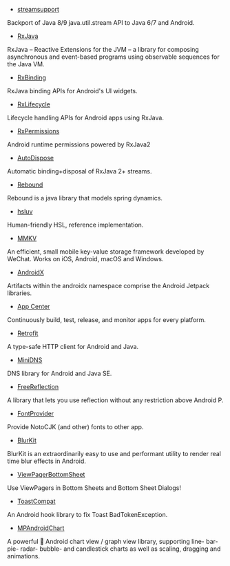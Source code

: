 
- [streamsupport](https://github.com/stefan-zobel/streamsupport)

Backport of Java 8/9 java.util.stream API to Java 6/7 and Android. 

- [RxJava](https://github.com/ReactiveX/RxJava)

RxJava – Reactive Extensions for the JVM – a library for composing asynchronous and event-based programs using observable sequences for the Java VM.

- [RxBinding](https://github.com/JakeWharton/RxBinding)

RxJava binding APIs for Android's UI widgets.

- [RxLifecycle](https://github.com/trello/RxLifecycle)

Lifecycle handling APIs for Android apps using RxJava.

- [RxPermissions](https://github.com/tbruyelle/RxPermissions)

Android runtime permissions powered by RxJava2

- [AutoDispose](https://github.com/uber/AutoDispose)

Automatic binding+disposal of RxJava 2+ streams.

- [Rebound](https://facebook.github.io/rebound/)

Rebound is a java library that models spring dynamics.

- [hsluv](https://github.com/hsluv)

Human-friendly HSL, reference implementation.

- [MMKV](https://github.com/Tencent/MMKV)

An efficient, small mobile key-value storage framework developed by WeChat. Works on iOS, Android, macOS and Windows.

- [AndroidX](https://developer.android.com/jetpack/androidx)

Artifacts within the androidx namespace comprise the Android Jetpack libraries.

- [App Center](https://appcenter.ms/apps)

Continuously build, test, release, and monitor apps for every platform.

- [Retrofit](https://square.github.io/retrofit/)

A type-safe HTTP client for Android and Java.

- [MiniDNS](https://github.com/MiniDNS/minidns)

DNS library for Android and Java SE.

- [FreeReflection](https://github.com/tiann/FreeReflection)

A library that lets you use reflection without any restriction above Android P.

- [FontProvider](https://github.com/RikkaApps/FontProvider)

Provide NotoCJK (and other) fonts to other app.

- [BlurKit](https://github.com/CameraKit/blurkit-android)

BlurKit is an extraordinarily easy to use and performant utility to render real time blur effects in Android.

- [ViewPagerBottomSheet](https://github.com/laenger/ViewPagerBottomSheet)

Use ViewPagers in Bottom Sheets and Bottom Sheet Dialogs!

- [ToastCompat](https://github.com/PureWriter/ToastCompat)

An Android hook library to fix Toast BadTokenException.

- [MPAndroidChart](https://github.com/PhilJay/MPAndroidChart)

A powerful 🚀 Android chart view / graph view library, supporting line- bar- pie- radar- bubble- and candlestick charts as well as scaling, dragging and animations.





